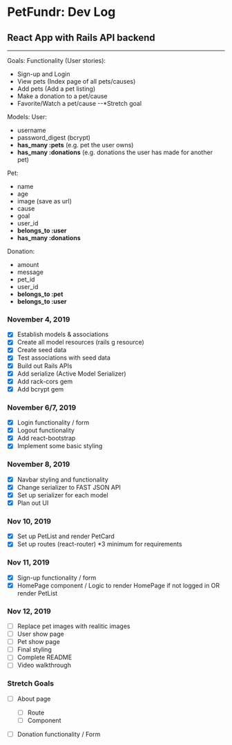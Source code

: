 # PetFundr: Dev Log
##  React App with Rails API backend
---
Goals:
Functionality (User stories):
- Sign-up and Login
- View pets (Index page of all pets/causes)
- Add pets (Add a pet listing)
- Make a donation to a pet/cause
- Favorite/Watch a pet/cause --*Stretch goal

Models:
User:
- username
- password_digest (bcrypt)
- **has_many :pets** (e.g. pet the user owns)
- **has_many :donations** (e.g. donations the user has made for another pet)

Pet:
- name
- age
- image (save as url)
- cause
- goal
- user_id
- **belongs_to :user** 
- **has_many :donations**

Donation:
- amount
- message
- pet_id
- user_id
- **belongs_to :pet**
- **belongs_to :user**

### November 4, 2019
- [x] Establish models & associations
- [x] Create all model resources (rails g resource)
- [x] Create seed data
- [x] Test associations with seed data
- [x] Build out Rails APIs
- [x] Add serialize (Active Model Serializer)
- [x] Add rack-cors gem
- [X] Add bcrypt gem

### November 6/7, 2019
- [x] Login functionality / form 
- [x] Logout functionality 
- [x] Add react-bootstrap
- [x] Implement some basic styling

### November 8, 2019
- [x] Navbar styling and functionality 
- [x] Change serializer to FAST JSON API
- [x] Set up serializer for each model
- [x] Plan out UI

### Nov 10, 2019
- [x] Set up PetList and render PetCard
- [x] Set up routes (react-router) *3 minimum for requirements

### Nov 11, 2019
- [x] Sign-up functionality / form
- [x] HomePage component / Logic to render HomePage if not logged in OR render PetList

### Nov 12, 2019
- [ ] Replace pet images with realitic images
- [ ] User show page
- [ ] Pet show page
- [ ] Final styling
- [ ] Complete README
- [ ] Video walkthrough

### Stretch Goals
- [ ] About page
  - [ ] Route
  - [ ] Component
- [ ] Donation functionality / Form

